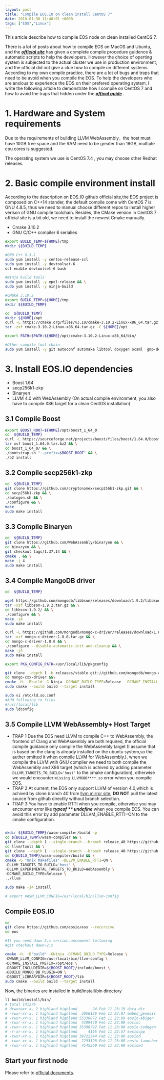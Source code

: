 ```yaml
---
layout: post
title: "Compile EOS.IO on clean install CentOS 7"
date: 2018-01-30 11:40:01 +0800
tags: ["EOS","Linux"]
---
```


This article describe how to complie EOS node on clean installed CentOS 7.

There is a lot of posts about how to compile EOS on MacOS and Ubuntu, and the ***[official site](https://github.com/EOSIO/eos/wiki/Local-Environment#22-manual-build-script)*** has given a complete compile procedure guidence & automatic scripts to help the developers.
However the choice of operting system is subjected to the actual cluster we use in production environment, and the official did not give a clue how to compile on different systems. According to my own compile practice, there are a lot of bugs and traps that need to be avoid when you compile the EOS. To help the developers who are anxious to experience the EOS on their prefered operating system, I write the following article to demonstrate how I compile on CentOS 7 and how to avoid the traps that hidden under the ***[offical guide](https://github.com/EOSIO/eos/wiki/Local-Environment#2-building-eos)*** .


# 1. Hardware and System requirements
Due to the requirements of building LLVM WebAssembly，the host must have 10GB free space and the RAM need to be greater than 16GB, multiple cpu cores is suggested.

The operating system we use is CentOS 7.4 , you may choose other Redhat releases.

# 2. Basic compile environment install

According to the description on EOS.IO github official site,the EOS project is composed on C++14 stander, the default compile come with CentOS 7 is GNU 4.8.5, thus we need to manual choose different repos to install higher verison of GNU compile toolchain. Besides, the CMake version in CentOS 7 official site is a bit old, we need to install the newest Cmake manually.

- Cmake 3.10.2
- GNU C/C++ compiler 6 serialies

```bash
export BUILD_TEMP=${HOME}/tmp
mkdir ${BUILD_TEMP}

#GNU C++ 6.3.1
sudo yum install -y centos-release-scl
sudo yum install -y devtoolset-6
scl enable devtoolset-6 bash

#Ninja build tools
sudo yum install -y epel-release && \
sudo yum install -y ninja-build

#CMake 3.10.2
export BUILD_TEMP=${HOME}/tmp
mkdir ${BUILD_TEMP}

cd  ${BUILD_TEMP}
mkdir ${HOME}/opt
curl -L https://cmake.org/files/v3.10/cmake-3.10.2-Linux-x86_64.tar.gz -o cmake-3.10.2-Linux-x86_64.tar.gz
tar -zxf cmake-3.10.2-Linux-x86_64.tar.gz -C ${HOME}/opt

export PATH=$PATH:${HOME}/opt/cmake-3.10.2-Linux-x86_64/bin/

#Other compile tool chain
sudo yum install -y git autoconf automake libtool doxygen ocaml  gmp-devel python-devel bzip2-devel openssl-devel libicu-devel bzip2

```

# 3. Install EOS.IO dependencies
- Boost 1.64
- secp256k1-zkp
- Binaryen
- LLVM 4.0 with WebAssembly (On actual compile environment, you also have to compile X86 target for a clean CentOS installation)

## 3.1 Compile Boost
```bash
export BOOST_ROOT=${HOME}/opt/boost_1_64_0
cd  ${BUILD_TEMP}
curl -L https://sourceforge.net/projects/boost/files/boost/1.64.0/boost_1_64_0.tar.bz2 > boost_1.64.0.tar.bz2 && \
tar xvf boost_1.64.0.tar.bz2 && \
cd boost_1_64_0/ && \
./bootstrap.sh "--prefix=$BOOST_ROOT" && \
./b2 install
```

## 3.2 Compile secp256k1-zkp
```bash
cd  ${BUILD_TEMP}
git clone https://github.com/cryptonomex/secp256k1-zkp.git && \
cd secp256k1-zkp && \
./autogen.sh && \
./configure && \
make
sudo make install
```

## 3.3 Compile Binaryen
```bash
cd  ${BUILD_TEMP}
git clone https://github.com/WebAssembly/binaryen && \
cd binaryen && \
git checkout tags/1.37.14 && \
cmake . && \
make -j 4
sudo make install
```

## 3.4 Compile MangoDB driver
```bash
cd  ${BUILD_TEMP}

wget https://github.com/mongodb/libbson/releases/download/1.9.2/libbson-1.9.2.tar.gz && \
tar -xzf libbson-1.9.2.tar.gz && \
cd libbson-1.9.2/ && \
./configure && \
make -j4
sudo make install

curl -L https://github.com/mongodb/mongo-c-driver/releases/download/1.8.0/mongo-c-driver-1.8.0.tar.gz -o mongo-c-driver-1.8.0.tar.gz && \
tar -xzf mongo-c-driver-1.8.0.tar.gz && \
cd mongo-c-driver-1.8.0 && \
./configure --disable-automatic-init-and-cleanup && \
make -j4
sudo make install

export PKG_CONFIG_PATH=/usr/local/lib/pkgconfig

git clone --depth 1 -b releases/stable git://github.com/mongodb/mongo-cxx-driver &&\
cd mongo-cxx-driver &&\
cmake -H. -Bbuild -G Ninja -DCMAKE_BUILD_TYPE=Release  -DCMAKE_INSTALL_PREFIX=/usr/local && \
sudo cmake --build build --target install

sudo vi /etc/ld.so.conf
#Add following to files
#/usr/local/lib
sudo ldconfig
```

## 3.5 Compile LLVM WebAssembly+ Host Target
- TRAP 1
Due the EOS need LLVM to compile C++ to WebAssembly, the frontend of Clang and WebAssembly are both required, the official compile guidance only compile the WebAssembly target (I assume that is based on the clang is already installed on the ubuntu system,so the auther omitted it when compile LLVM for WebAssembly.), when we compile the LLVM wtih GNU compiler we need to both compile the WebAssembly and X86 target (which is achived by adding parameter `DLLVM_TARGETS_TO_BUILD='host'` to the cmake configuration), otherwise we would encounter `missing LLVMX86****.so` error when you compile EOS.
- TRAP 2
At current, the EOS only support LLVM of version 4.0,which is achived by clone branch 40 from [llvm mirror site](https://github.com/llvm-mirror/llvm.git), **DO NOT** pull the latest source from github directlly without branch selection.
- TRAP 3
You have to enable RTTI when you compile, otherwise you may encounter error like ***typeof ** undefine*** when you compile EOS. You can avoid this error by add parameter DLLVM_ENABLE_RTTI=ON to the cmake configuration.

```bash

mkdir ${BUILD_TEMP}/wasm-compiler/build -p
cd ${BUILD_TEMP}/wasm-compiler && \
git clone --depth 1 --single-branch --branch release_40 https://github.com/llvm-mirror/llvm.git && \
cd llvm/tools && \
git clone --depth 1 --single-branch --branch release_40 https://github.com/llvm-mirror/clang.git && \
cd ${BUILD_TEMP}/wasm-compiler/build && \
cmake -G "Unix Makefiles" -DLLVM_ENABLE_RTTI=ON \
-DLLVM_TARGETS_TO_BUILD='host' \
-DLLVM_EXPERIMENTAL_TARGETS_TO_BUILD=WebAssembly \
-DCMAKE_BUILD_TYPE=Release \
../llvm

sudo make -j4 install

# export WASM_LLVM_CONFIG=/usr/local/bin/llvm-config
```

## Compile EOS.IO

```bash
cd
git clone https://github.com/eosio/eos --recursive
cd eos

#If you need dawn 2.x version,uncomment following
#git checkout dawn-2.x

cmake -H. -B"build" -GNinja -DCMAKE_BUILD_TYPE=Release \
-DWASM_LLVM_CONFIG=/usr/local/bin/llvm-config \
-DCMAKE_INSTALL_PREFIX=/opt/eos \
-DBOOST_INCLUDEDIR=${BOOST_ROOT}/include/boost \
-DBUILD_MONGO_DB_PLUGIN=ON \
-DBOOST_LIBRARYDIR=${BOOST_ROOT}/lib
sudo cmake --build build --target install
```
Now, the binaries are installed in build/install/bin directory
```bash
ll build/install/bin/
# total 141276
# drwxrwxr-x. 2 highland highland       24 Feb 11 23:19 data-dir
# -rwxr-xr-x. 1 highland highland  3056136 Feb 11 23:07 embed_genesis
# -rwxr-xr-x. 1 highland highland 55330872 Feb 11 23:09 eosio-abigen
# -rwxr-xr-x. 1 highland highland  4309440 Feb 11 23:08 eosioc
# -rwxr-xr-x. 1 highland highland 35388792 Feb 11 23:08 eosio-codegen
# -r-xr-xr-x. 1 highland highland     4195 Feb 11 22:57 eosiocpp
# -rwxr-xr-x. 1 highland highland 39722544 Feb 11 23:08 eosiod
# -rwxr-xr-x. 1 highland highland  2293128 Feb 11 23:08 eosio-launcher
# -rwxr-xr-x. 1 highland highland  4545360 Feb 11 23:08 eosiowd
```


## Start your first node
Please refer to [official documents](https://github.com/EOSIO/eos/wiki/Local-Environment#4-creating-and-launching-a-single-node-testnet).
